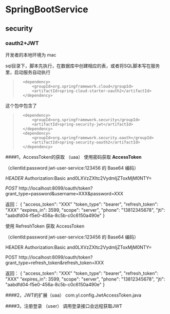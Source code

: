 # SpringBootService
## security
### oauth2+JWT

开发者的本地环境为 mac

sql目录下，脚本先执行，在数据库中创建相应的表，或者将SQL脚本写在服务里，启动服务自动执行

>		<dependency>
>			<groupId>org.springframework.cloud</groupId>
>			<artifactId>spring-cloud-starter-oauth2</artifactId>
>		</dependency>
		
这个包中包含了

>		<dependency>
>			<groupId>org.springframework.security</groupId>
>			<artifactId>spring-security-jwt</artifactId>
>		</dependency>
>		<dependency>
>			<groupId>org.springframework.security.oauth</groupId>
>			<artifactId>spring-security-oauth2</artifactId>
>		</dependency>
	
####1，AccessToken的获取	（uaa）
使用密码获取 **AccessToken**

（clientId:password jwt-user-service:123456 的 Base64 编码）

*HEADER* Authorization:Basic and0LXVzZXItc2VydmljZToxMjM0NTY= 

*POST* http://localhost:8099/oauth/token?grant_type=password&username=XXX&password=XXX

返回：
{
  "access_token": "XXX"
  "token_type": "bearer",
  "refresh_token": "XXX"
  "expires_in": 3599,
  "scope": "server",
  "phone": "13812345678",
  "jti": "aabdfd04-f5e0-456a-8c5b-c0c6150a490e"
}


使用 RefreshToken 获取 AccessToken

（clientId:password jwt-user-service:123456 的 Base64 编码）

HEADER Authorization:Basic and0LXVzZXItc2VydmljZToxMjM0NTY= 

POST http://localhost:8099/oauth/token?grant_type=refresh_token&refresh_token=XXX

返回：
{
  "access_token": "XXX"
  "token_type": "bearer",
  "refresh_token": "XXX"
  "expires_in": 3599,
  "scope": "server",
  "phone": "13812345678",
  "jti": "aabdfd04-f5e0-456a-8c5b-c0c6150a490e"
}

####2，JWT的扩展（uaa）
com.yl.config.JwtAccessToken.java

####3，注册登录 （user）
调用登录接口会远程获取JWT
